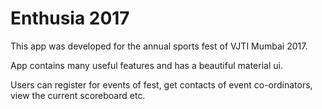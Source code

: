 # Enthusia 2017
This app was developed for the annual sports fest of VJTI Mumbai 2017.

App contains many useful features and has a beautiful material ui.

Users can register for events of fest, get contacts of event co-ordinators, view the current scoreboard etc.
